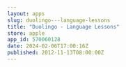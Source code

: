 ```yaml
---
layout: apps
slug: duolingo---language-lessons
title: "Duolingo - Language Lessons"
store: apple
app_id: 570060128
date: 2024-02-06T17:00:16Z
published: 2012-11-13T08:00:00Z
---
```

